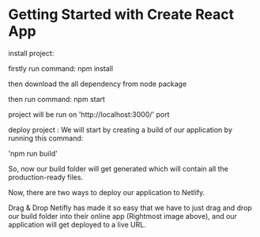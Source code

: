 # Getting Started with Create React App

install project:


firstly run command: npm install

then download the all dependency from node package

then run command: npm start

project will be run on 'http://localhost:3000/' port


deploy project :
We will start by creating a build of our application by running this command:

'npm run build'

So, now our build folder will get generated which will contain all the production-ready files.

Now, there are two ways to deploy our application to Netlify.

Drag & Drop
Netifly has made it so easy that we have to just drag and drop our build folder into their online app (Rightmost image above), and our application will get deployed to a live URL.